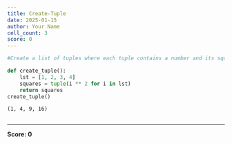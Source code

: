 ```yaml
---
title: Create-Tuple
date: 2025-01-15
author: Your Name
cell_count: 3
score: 0
---
```


```python
#Create a list of tuples where each tuple contains a number and its square
```


```python
def create_tuple():
    lst = [1, 2, 3, 4]
    squares = tuple(i ** 2 for i in lst)
    return squares
create_tuple()
```




    (1, 4, 9, 16)




```python

```


---
**Score: 0**
